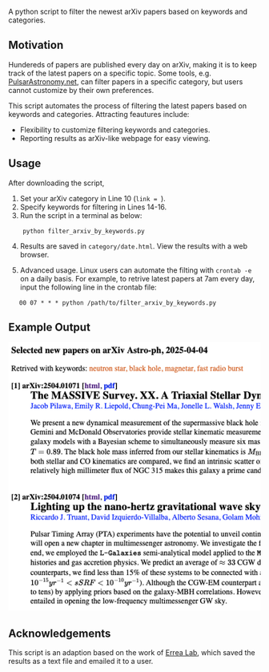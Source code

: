 
A python script to filter the newest arXiv papers based on keywords and categories. 

## Motivation
Hundereds of papers are published every day on arXiv, making it is to keep track of the latest papers on a specific topic. Some tools, e.g. [PulsarAstronomy.net](https://www.pulsarastronomy.net/pulsar/), can filter papers in a specific category, but users cannot customize by their own preferences. 

This script automates the process of filtering the latest papers based on keywords and categories. Attracting feautures include:
- Flexibility to customize filtering keywords and categories.
- Reporting results as arXiv-like webpage for easy viewing.

## Usage
After downloading the script,

1. Set your arXiv category in Line 10 (`link = `).
2. Specify keywords for filtering in Lines 14-16.
3. Run the script in a terminal as below:
```
    python filter_arxiv_by_keywords.py
```
4. Results are saved in `category/date.html`. View the results with a web browser.

5. Advanced usage. Linux users can automate the filting with `crontab -e` on a daily basis. For example, to retrive latest papers at 7am every day, input the following line in the crontab file:
```
   00 07 * * * python /path/to/filter_arxiv_by_keywords.py
```

## Example Output
![Effects of the script](https://github.com/pulsar-xliu/filter_arxiv_by_keywords/blob/main/example_output.png)

## Acknowledgements
This script is an adaption based on the work of [Errea Lab](https://cfm.ehu.es/errealab/blog/python-script-to-filter-the-arxiv-and-get-an-email-daily/), which saved the results as a text file and emailed it to a user.
